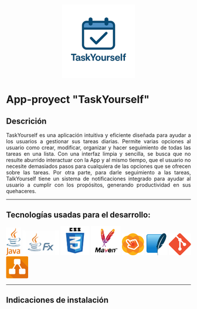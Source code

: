<div align="justify">

<p align="center">
<img src= images/LogoTaskYourself.png width=200 heigh=200 >
</p>


# App-proyect "TaskYourself"


## **Descrición**

TaskYourself es una aplicación intuitiva y eficiente diseñada para ayudar a los usuarios a gestionar sus tareas diarias. Permite varias opciones al usuario como crear, modificar, organizar y hacer seguimiento de todas las tareas en una lista. Con una interfaz limpia y sencilla, se busca que no resulte aburrido interactuar con la App y al mismo tiempo, que el usuario no necesite demasiados pasos para cualquiera de las opciones que se ofrecen sobre las tareas. Por otra parte, para darle seguimiento a las tareas, TalkYourself tiene un sistema de notificaciones integrado para ayudar al usuario a cumplir con los propósitos, generando productividad en sus quehaceres.

---
## **Tecnologías usadas para el desarrollo:**

<p>
<img src=images/java-logo.png width=40px heigh=70px> <img src=images/javaFx-logo.png width=100px heigh=50px> <img src=images/logotipo-css.png width=80px heigh=50px> <img src=images/apache-Maven-logo.png width=80px heigh=50px> <img src=images/SceneBuilder-Logo.png width=60px heigh=50px> <img src=images/sqlite-Logo.jpeg width=60px heigh=50px> <img src=images/git-Logo.png width=60px heigh=50px> <img src=images/drawio-Logo.png width=60px heigh=50px>

---

## **Indicaciones de instalación**

